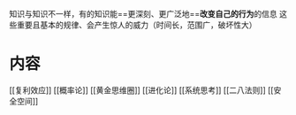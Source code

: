 知识与知识不一样，有的知识能==更深刻、更广泛地==**改变自己的行为**的信息
这些重要且基本的规律、会产生惊人的威力（时间长，范围广，破坏性大）

# 内容
[[复利效应]]
[[概率论]]
[[黄金思维圈]]
[[进化论]]
[[系统思考]]
[[二八法则]]
[[安全空间]]
